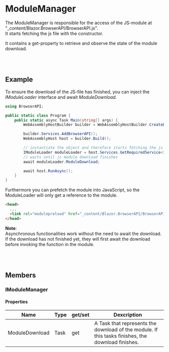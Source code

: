 # ModuleManager

The ModuleManager is responsible for the access of the JS-module at "_content/Blazor.BrowserAPI/BrowserAPI.js".  
It starts fetching the js file with the constructor.

It contains a get-property to retrieve and observe the state of the module download.


<br><br />
## Example

To ensure the download of the JS-file has finished, you can inject the *IModuleLoader* interface and await *ModuleDownload*.

```csharp
using BrowserAPI;

public static class Program {
    public static async Task Main(string[] args) {
        WebAssemblyHostBuilder builder = WebAssemblyHostBuilder.CreateDefault(args);

        builder.Services.AddBrowserAPI();
        WebAssemblyHost host = builder.Build();

        // instantiate the object and therefore starts fetching the js module.
        IModuleLoader moduleLoader = host.Services.GetRequiredService<IModuleLoader>();
        // waits until js module download finishes
        await moduleLoader.ModuleDownload;

        await host.RunAsync();
    }
}
```

Furthermore you can prefetch the module into JavaScript, so the ModuleLoader will only get a reference to the module.
```html
<head>
  ...
  <link rel="modulepreload" href="_content/Blazor.BrowserAPI/BrowserAPI.js" />
</head>
```

**Note**:  
Asynchronous functionalities work without the need to await the download.
If the download has not finished yet, they will first await the download before invoking the function in the module.


<br><br />
## Members

### IModuleManager

#### Properties

| **Name**         | **Type**                 | get/set | **Dexcription**                                                                                   |
| ---------------- | ------------------------ | ------- | ------------------------------------------------------------------------------------------------- |
| ModuleDownload   | Task<IJSObjectReference> | get     | A Task that represents the download of the module. If this tasks finishes, the download finishes. |
